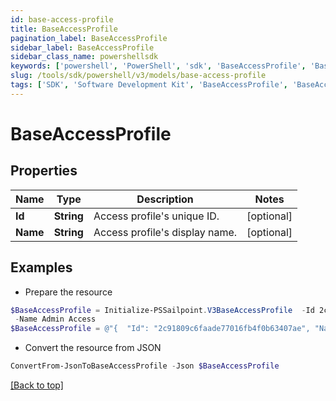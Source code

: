 ```yaml
---
id: base-access-profile
title: BaseAccessProfile
pagination_label: BaseAccessProfile
sidebar_label: BaseAccessProfile
sidebar_class_name: powershellsdk
keywords: ['powershell', 'PowerShell', 'sdk', 'BaseAccessProfile', 'BaseAccessProfile'] 
slug: /tools/sdk/powershell/v3/models/base-access-profile
tags: ['SDK', 'Software Development Kit', 'BaseAccessProfile', 'BaseAccessProfile']
---
```



# BaseAccessProfile

## Properties

Name | Type | Description | Notes
------------ | ------------- | ------------- | -------------
**Id** | **String** | Access profile's unique ID. | [optional] 
**Name** | **String** | Access profile's display name. | [optional] 

## Examples

- Prepare the resource
```powershell
$BaseAccessProfile = Initialize-PSSailpoint.V3BaseAccessProfile  -Id 2c91809c6faade77016fb4f0b63407ae `
 -Name Admin Access
$BaseAccessProfile = @"{  "Id": "2c91809c6faade77016fb4f0b63407ae", "Name": "Admin Access" }"@
```

- Convert the resource from JSON
```powershell
ConvertFrom-JsonToBaseAccessProfile -Json $BaseAccessProfile
```


[[Back to top]](#) 

